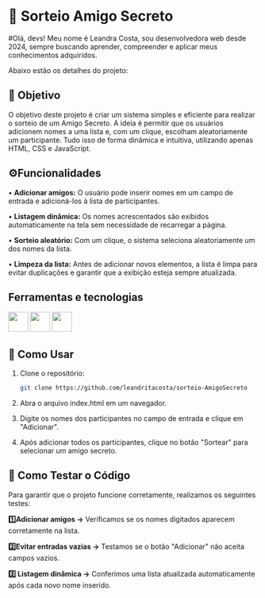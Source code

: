 <h1> 🎁 Sorteio Amigo Secreto</h1>


#Olá, devs! Meu nome é Leandra Costa, sou desenvolvedora web desde 2024, sempre buscando aprender, compreender e aplicar meus conhecimentos adquiridos.


Abaixo estão os detalhes do projeto:

## 🎯 Objetivo
O objetivo deste projeto é criar um sistema simples e eficiente para realizar o sorteio de um Amigo Secreto. A ideia é permitir que os usuários adicionem nomes a uma lista e, com um clique, escolham aleatoriamente um participante. Tudo isso de forma dinâmica e intuitiva, utilizando apenas HTML, CSS e JavaScript.

## ⚙️Funcionalidades

• **Adicionar amigos:** O usuário pode inserir nomes em um campo de entrada e adicioná-los à lista de participantes.

• **Listagem dinâmica:** Os nomes acrescentados são exibidos automaticamente na tela sem necessidade de recarregar a página.

• **Sorteio aleatório:** Com um clique, o sistema seleciona aleatoriamente um dos nomes da lista.

• **Limpeza da lista:** Antes de adicionar novos elementos, a lista é limpa para evitar duplicações e garantir que a exibição esteja sempre atualizada.

## Ferramentas e tecnologias

<img loading="40" src="https://cdn.jsdelivr.net/gh/devicons/devicon@latest/icons/html5/html5-original.svg" width="40" height="40" />   <img loading="40" src="https://cdn.jsdelivr.net/gh/devicons/devicon@latest/icons/css3/css3-original.svg"  width="40" height="40" />   <img loading="40" src="https://cdn.jsdelivr.net/gh/devicons/devicon@latest/icons/javascript/javascript-original.svg" width="40" height="40"/>
          

## 📜 Como Usar

1. Clone o repositório:  
   ```bash
   git clone https://github.com/leandritacosta/sorteio-AmigoSecreto

2. Abra o arquivo index.html em um navegador.

3. Digite os nomes dos participantes no campo de entrada e clique em "Adicionar".

4. Após adicionar todos os participantes, clique no botão "Sortear" para selecionar um amigo secreto.                  

## 🧪 Como Testar o Código
Para garantir que o projeto funcione corretamente, realizamos os seguintes testes:

**:one:Adicionar amigos →**
Verificamos se os nomes digitados aparecem corretamente na lista.

**:two:Evitar entradas vazias →** Testamos se o botão "Adicionar" não aceita campos vazios.

**:three: Listagem dinâmica →** Conferimos uma lista atualizada automaticamente após cada novo nome inserido.
